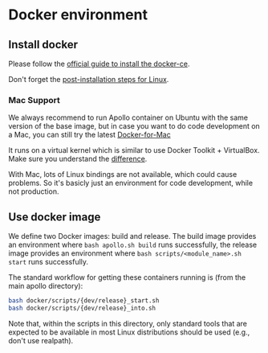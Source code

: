 # Docker environment

## Install docker

Please follow the
[official guide to install the docker-ce](https://docs.docker.com/install/linux/docker-ce/ubuntu).

Don't forget the
[post-installation steps for Linux](https://docs.docker.com/install/linux/linux-postinstall).

### Mac Support

We always recommend to run Apollo container on Ubuntu with the same version of
the base image, but in case you want to do code development on a Mac, you can
still try the latest
[Docker-for-Mac](https://docs.docker.com/docker-for-mac/install)

It runs on a virtual kernel which is similar to use Docker Toolkit + VirtualBox.
Make sure you understand the [difference](https://docs.docker.com/docker-for-mac/docker-toolbox).

With Mac, lots of Linux bindings are not available, which could cause problems.
So it's basicly just an environment for code development, while not production.

## Use docker image

We define two Docker images: build and release.
The build image provides an environment where
`bash apollo.sh build` runs successfully,
the release image provides an environment where
`bash scripts/<module_name>.sh start` runs successfully.

The standard workflow for getting these containers
running is (from the main apollo directory):
```bash
bash docker/scripts/{dev/release}_start.sh
bash docker/scripts/{dev/release}_into.sh
```
Note that, within the scripts in this directory,
only standard tools that are expected
to be available in most Linux distributions
should be used (e.g., don't use realpath).
